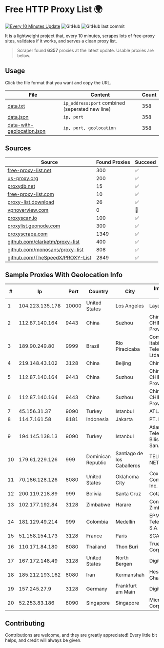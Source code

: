 
# Free HTTP Proxy List 🌍

[![Every 10 Minutes Update](https://github.com/mertguvencli/http-proxy-list/actions/workflows/main.yml/badge.svg?branch=main)](https://github.com/mertguvencli/http-proxy-list/actions/workflows/main.yml)
![GitHub](https://img.shields.io/github/license/mertguvencli/http-proxy-list)
![GitHub last commit](https://img.shields.io/github/last-commit/mertguvencli/http-proxy-list)

It is a lightweight project that, every 10 minutes, scrapes lots of free-proxy sites, validates if it works, and serves a clean proxy list.


> Scraper found **6357** proxies at the latest update. Usable proxies are below.

## Usage

Click the file format that you want and copy the URL.


|File|Content|Count|
|----|-------|-----|
|[data.txt](https://raw.githubusercontent.com/mertguvencli/http-proxy-list/main/proxy-list/data.txt)|`ip_address:port` combined (seperated new line)|358|
|[data.json](https://raw.githubusercontent.com/mertguvencli/http-proxy-list/main/proxy-list/data.json)|`ip, port`|358|
|[data-with-geolocation.json](https://raw.githubusercontent.com/mertguvencli/http-proxy-list/main/proxy-list/data-with-geolocation.json)|`ip, port, geolocation`|358|

## Sources

|Source|Found Proxies|Succeed|
|------|-------------|-------|
|[free-proxy-list.net](https://free-proxy-list.net)|300|✅|
|[us-proxy.org](https://www.us-proxy.org)|200|✅|
|[proxydb.net](http://proxydb.net)|15|✅|
|[free-proxy-list.com](https://free-proxy-list.com/?page=&port=&type%5B%5D=http&type%5B%5D=https&up_time=0&search=Search)|10|✅|
|[proxy-list.download](https://www.proxy-list.download/HTTP)|26|✅|
|[vpnoverview.com](https://vpnoverview.com/privacy/anonymous-browsing/free-proxy-servers)|0|🚫|
|[proxyscan.io](https://www.proxyscan.io)|100|✅|
|[proxylist.geonode.com](https://proxylist.geonode.com/api/proxy-list?limit=300&page=1&sort_by=lastChecked&sort_type=desc&protocols=http,https)|300|✅|
|[proxyscrape.com](https://api.proxyscrape.com/v2/?request=displayproxies&protocol=http&timeout=10000&country=all&ssl=all&anonymity=all)|1349|✅|
|[github.com/clarketm/proxy-list](https://raw.githubusercontent.com/clarketm/proxy-list/master/proxy-list-raw.txt)|400|✅|
|[github.com/monosans/proxy-list](https://raw.githubusercontent.com/monosans/proxy-list/main/proxies/http.txt)|808|✅|
|[github.com/TheSpeedX/PROXY-List](https://raw.githubusercontent.com/TheSpeedX/PROXY-List/master/http.txt)|2849|✅|


## Sample Proxies With Geolocation Info

|#|Ip|Port|Country|City|Internet Service Provider|
|-|--|----|-------|----|-------------------------|
|1|104.223.135.178|10000|United States|Los Angeles|LayerHost|
|2|112.87.140.164|9443|China|Suzhou|China Unicom CHINA169 Jiangsu Province Network|
|3|189.90.249.80|9999|Brazil|Rio Piracicaba|Companhia Itabirana Telecomunicações Ltda|
|4|219.148.43.102|3128|China|Beijing|Chinanet|
|5|112.87.140.164|9443|China|Suzhou|China Unicom CHINA169 Jiangsu Province Network|
|6|112.87.140.164|9443|China|Suzhou|China Unicom CHINA169 Jiangsu Province Network|
|7|45.156.31.37|9090|Turkey|Istanbul|ATLANTIS|
|8|114.7.161.58|8181|Indonesia|Jakarta|PT. INDOSAT Tbk|
|9|194.145.138.13|9090|Turkey|Istanbul|Atlantis Telekomunikasyon Bilisim Hizmetleri San. Tic. Ltd|
|10|179.61.229.126|999|Dominican Republic|Santiago de los Caballeros|TELERY NETWORKS, S.R.L|
|11|70.186.128.126|8080|United States|Oklahoma City|Cox Communications Inc.|
|12|200.119.218.89|999|Bolivia|Santa Cruz|Cotas Ltda.|
|13|102.177.192.84|3128|Zimbabwe|Harare|Contitouch Zimbabwe|
|14|181.129.49.214|999|Colombia|Medellín|EPM Telecomunicaciones S.A. E.S.P.|
|15|51.158.154.173|3128|France|Paris|SCALEWAY|
|16|110.171.84.180|8080|Thailand|Thon Buri|True Internet Corporation CO. Ltd.|
|17|167.172.148.49|3128|United States|North Bergen|DigitalOcean, LLC|
|18|185.212.193.162|8080|Iran|Kermanshah|Hesabgar Pardaz Gharb PJSC|
|19|157.245.27.9|3128|Germany|Frankfurt am Main|DigitalOcean, LLC|
|20|52.253.83.186|8090|Singapore|Singapore|Microsoft Corporation|



## Contributing

Contributions are welcome, and they are greatly appreciated! Every
little bit helps, and credit will always be given.

